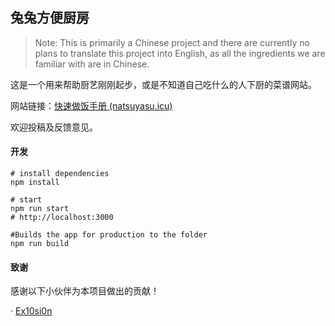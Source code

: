 ## **兔兔方便厨房**

> Note: This is primarily a Chinese project and there are currently no plans to translate this project into English, as all the ingredients we are familiar with are in Chinese.

这是一个用来帮助厨艺刚刚起步，或是不知道自己吃什么的人下厨的菜谱网站。

网站链接：[快速做饭手册 (natsuyasu.icu)](https://www.natsuyasu.icu/)

欢迎投稿及反馈意见。



#### 开发

```
# install dependencies
npm install

# start
npm run start
# http://localhost:3000

#Builds the app for production to the folder
npm run build
```
#### 致谢

感谢以下小伙伴为本项目做出的贡献！

· [Ex10si0n](https://github.com/Ex10si0n)
